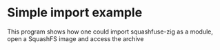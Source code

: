 # Simple import example

This program shows how one could import squashfuse-zig as a module, open a
SquashFS image and access the archive

